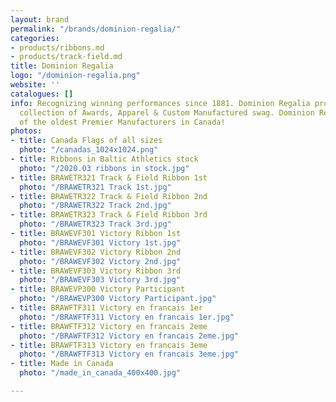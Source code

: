 ```yaml
---
layout: brand
permalink: "/brands/dominion-regalia/"
categories:
- products/ribbons.md
- products/track-field.md
title: Dominion Regalia
logo: "/dominion-regalia.png"
website: ''
catalogues: []
info: Recognizing winning performances since 1881. Dominion Regalia provides an entire
  collection of Awards, Apparel & Custom Manufactured swag. Dominion Regalia is one
  of the oldest Premier Manufacturers in Canada!
photos:
- title: Canada Flags of all sizes
  photo: "/canadas_1024x1024.png"
- title: Ribbons in Baltic Athletics stock
  photo: "/2020.03 ribbons in stock.jpg"
- title: BRAWETR321 Track & Field Ribbon 1st
  photo: "/BRAWETR321 Track 1st.jpg"
- title: BRAWETR322 Track & Field Ribbon 2nd
  photo: "/BRAWETR322 Track 2nd.jpg"
- title: BRAWETR323 Track & Field Ribbon 3rd
  photo: "/BRAWETR323 Track 3rd.jpg"
- title: BRAWEVF301 Victory Ribbon 1st
  photo: "/BRAWEVF301 Victory 1st.jpg"
- title: BRAWEVF302 Victory Ribbon 2nd
  photo: "/BRAWEVF302 Victory 2nd.jpg"
- title: BRAWEVF303 Victory Ribbon 3rd
  photo: "/BRAWEVF303 Victory 3rd.jpg"
- title: BRAWEVP300 Victory Participant
  photo: "/BRAWEVP300 Victory Participant.jpg"
- title: BRAWFTF311 Victory en francais 1er
  photo: "/BRAWFTF311 Victory en francais 1er.jpg"
- title: BRAWFTF312 Victory en francais 2eme
  photo: "/BRAWFTF312 Victory en francais 2eme.jpg"
- title: BRAWFTF313 Victory en francais 3eme
  photo: "/BRAWFTF313 Victory en francais 3eme.jpg"
- title: Made in Canada
  photo: "/made_in_canada_400x400.jpg"

---
```

